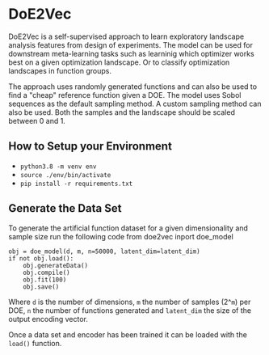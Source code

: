 # DoE2Vec

DoE2Vec is a self-supervised approach to learn exploratory landscape analysis features from design of experiments.
The model can be used for downstream meta-learning tasks such as learninig which optimizer works best on a given optimization landscape.
Or to classify optimization landscapes in function groups.

The approach uses randomly generated functions and can also be used to find a "cheap" reference function given a DOE.
The model uses Sobol sequences as the default sampling method. A custom sampling method can also be used.
Both the samples and the landscape should be scaled between 0 and 1.
 
## How to Setup your Environment

- `python3.8 -m venv env` 
- `source ./env/bin/activate`
- `pip install -r requirements.txt`


## Generate the Data Set

To generate the artificial function dataset for a given dimensionality and sample size
run the following code
    from doe2vec inport doe_model

    obj = doe_model(d, m, n=50000, latent_dim=latent_dim)
    if not obj.load():
        obj.generateData()
        obj.compile()
        obj.fit(100)
        obj.save()

Where `d` is the number of dimensions, `m` the number of samples (2^`m`) per DOE, `n` the number of functions generated and `latent_dim` the size of the output encoding vector.

Once a data set and encoder has been trained it can be loaded with the `load()` function.
